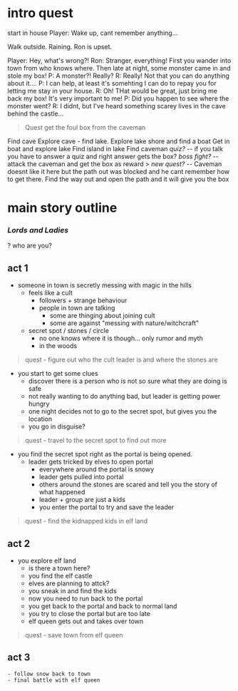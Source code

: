 # intro quest

start in house
    Player: Wake up, cant remember anything...

Walk outside. Raining. Ron is upset.

Player: Hey, what's wrong?!
Ron: Stranger, everything! First you wander into town from who knows where. Then late at night, some monster came in and stole my box!
P: A monster?! Really?
R: Really! Not that you can do anything about it.... 
P: I can help, at least it's somehting I can do to repay you for letting me stay in your house.
R: Oh! THat would be great, just bring me back my box! It's very important to me!
P: Did you happen to see where the monster went?
R: I didnt, but I've heard something scarey lives in the cave behind the castle...

> Quest get the foul box from the caveman

Find cave
Explore cave - find lake. 
Explore lake shore and find a boat
Get in boat and explore lake
Find island in lake
Find caveman
    _quiz?_ -- if you talk you have to answer a quiz and right answer gets the box?
    _boss fight?_ -- attack the caveman and get the box as reward
    > _new quest?_ -- Caveman doesnt like it here but the path out was blocked and he cant remember how to get there. Find the way out and open the path and it will give you the box


# main story outline
### _Lords and Ladies_
? who are you?

## act 1
- someone in town is secretly messing with magic in the hills
    - feels like a cult 
        - followers + strange behaviour
        - people in town are talking 
            - some are thinging about joining cult
            - some are against "messing with nature/witchcraft"
    - secret spot / stones / circle
        - no one knows where it is though... only rumor and myth
        - in the woods

> quest - figure out who the cult leader is and where the stones are

- you start to get some clues
    - discover there is a person who is not so sure what they are doing is safe
    - not really wanting to do anything bad, but leader is getting power hungry
    - one night decides not to go to the secret spot, but gives you the location
    - you go in disguise?
> quest - travel to the secret spot to find out more

- you find the secret spot right as the portal is being opened.
    - leader gets tricked by elves to open portal
        - everywhere around the portal is snowy
        - leader gets pulled into portal 
        - others around the stones are scared and tell you the story of what happened
        - leader + group are just a kids
        - you enter the portal to try and save the leader
> quest - find the kidnapped kids in elf land

## act 2
- you explore elf land
    - is there a town here?
    - you find the elf castle
    - elves are planning to attck?
    - you sneak in and find the kids
    - now you need to run back to the portal
    - you get back to the portal and back to normal land
    - you try to close the portal but are too late
    - elf queen gets out and takes over town

> quest - save town from elf queen

## act 3
    - follow snow back to town
    - final battle with elf queen

    
